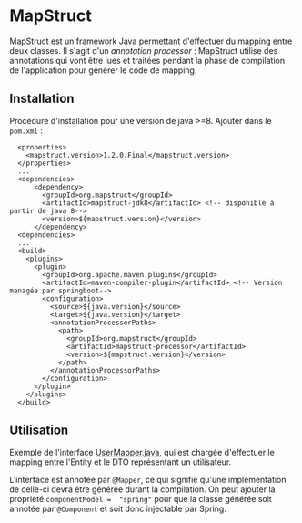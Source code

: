 # MapStruct

MapStruct est un framework Java permettant d'effectuer du mapping entre deux classes. 
Il s'agit d'un *annotation processor* : MapStruct utilise des annotations qui vont être lues et traitées pendant la phase de compilation de l'application pour générer le code de mapping.

## Installation

Procédure d'installation pour une version de java >=8. Ajouter dans le `pom.xml` : 

```
  <properties>
    <mapstruct.version>1.2.0.Final</mapstruct.version>
  </properties>
  ...
  <dependencies>
      <dependency>
        <groupId>org.mapstruct</groupId>
        <artifactId>mapstruct-jdk8</artifactId> <!-- disponible à partir de java 8-->
        <version>${mapstruct.version}</version>
      </dependency>
  <dependencies>
  ...
  <build>
    <plugins>
      <plugin>
        <groupId>org.apache.maven.plugins</groupId>
        <artifactId>maven-compiler-plugin</artifactId> <!-- Version managée par springboot-->
        <configuration>
          <source>${java.version}</source>
          <target>${java.version}</target>
          <annotationProcessorPaths>
            <path>
              <groupId>org.mapstruct</groupId>
              <artifactId>mapstruct-processor</artifactId>
              <version>${mapstruct.version}</version>
            </path>
          </annotationProcessorPaths>
        </configuration>
      </plugin>
    </plugins>
  </build>
```

## Utilisation

Exemple de l'interface [UserMapper.java](../../../master/src/main/java/fr/deroffal/portail/authentification/mapping/UserMapper.java), qui est chargée d'effectuer le mapping entre l'Entity et le DTO représentant un
utilisateur.
 
 L'interface est annotée par `@Mapper`, ce qui signifie qu'une implémentation de celle-ci devra être générée durant la compilation. On peut ajouter la propriété `componentModel = 
 "spring"` pour que la classe générée soit annotée par `@Component` et soit donc injectable par Spring.

